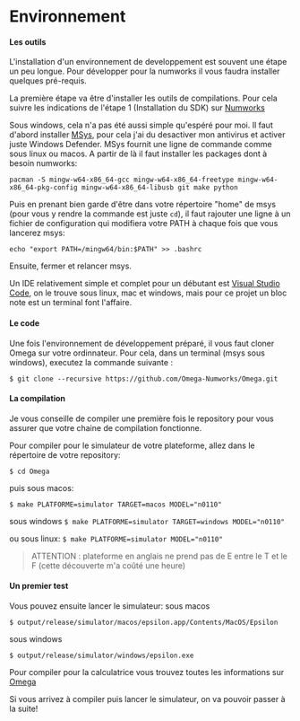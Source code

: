 # Environnement

#### Les outils

L'installation d'un environnement de developpement est souvent une étape un peu longue. Pour développer pour la numworks il vous faudra installer quelques pré-requis.

La première étape va être d'installer les outils de compilations. Pour cela suivre les indications de l'étape 1 (Installation du SDK) sur [Numworks](https://www.numworks.com/resources/engineering/software/build/)

Sous windows, cela n'a pas été aussi simple qu'espéré pour moi. Il faut d'abord installer [MSys](https://www.msys2.org/), pour cela j'ai du desactiver mon antivirus et activer juste Windows Defender. MSys fournit une ligne de commande comme sous linux ou macos. A partir de là il faut installer les packages dont à besoin numworks:

`pacman -S mingw-w64-x86_64-gcc mingw-w64-x86_64-freetype mingw-w64-x86_64-pkg-config mingw-w64-x86_64-libusb git make python`

Puis en prenant bien garde d'être dans votre répertoire "home" de msys (pour vous y rendre la commande est juste `cd`), il faut rajouter une ligne à un fichier de configuration qui modifiera votre PATH à chaque fois que vous lancerez msys:

`echo "export PATH=/mingw64/bin:$PATH" >> .bashrc`

Ensuite, fermer et relancer msys.

Un IDE relativement simple et complet pour un débutant est [Visual Studio Code](https://code.visualstudio.com/), on le trouve sous linux, mac et windows, mais pour ce projet un bloc note est un terminal font l'affaire.

#### Le code

Une fois l'environnement de développement préparé, il vous faut cloner Omega sur votre ordinnateur. Pour cela,  dans un terminal (msys sous windows), executez la commande suivante :

`$ git clone --recursive https://github.com/Omega-Numworks/Omega.git`


#### La compilation

Je vous conseille de compiler une première fois le repository pour vous assurer que votre chaine de compilation fonctionne.

Pour compiler pour le simulateur de votre plateforme, allez dans le répertoire de votre repository:

`$ cd Omega`

puis sous macos:

`$ make PLATFORME=simulator TARGET=macos MODEL="n0110"`

sous windows
`$ make PLATFORME=simulator TARGET=windows MODEL="n0110"`

ou sous linux:
`$ make PLATFORME=simulator MODEL="n0110"`

>ATTENTION : plateforme en anglais ne prend pas de E entre le T et le F (cette découverte m'a coûté une heure)


#### Un premier test

Vous pouvez ensuite lancer le simulateur:
sous macos

`$ output/release/simulator/macos/epsilon.app/Contents/MacOS/Epsilon`

sous windows

`$ output/release/simulator/windows/epsilon.exe`

Pour compiler pour la calculatrice vous trouvez toutes les informations sur [Omega](https://github.com/Omega-Numworks/Omega)

Si vous arrivez à compiler puis lancer le simulateur, on va pouvoir passer à la suite!

